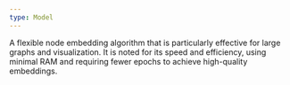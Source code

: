 ```yaml
---
type: Model
---
```


A flexible node embedding algorithm that is particularly effective for large graphs and visualization. It is noted for its speed and efficiency, using minimal RAM and requiring fewer epochs to achieve high-quality embeddings.
